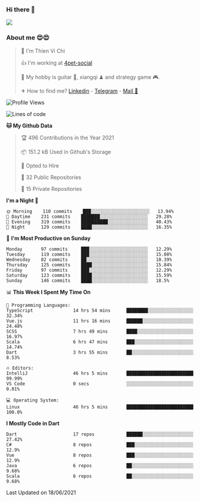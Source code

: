### Hi there 👋
![](https://media1.tenor.com/images/9aa4aee77151757a310fcdb4b8fd2a0a/tenor.gif?itemid=12671405)

### About me 😍😍

> 🙎 I'm Thien Vi Chi
> 
> 👍 I'm working at [4pet-social](https://github.com/4pet-social)
>
> 🥞 My hobby is guitar 🎸, xiangqi ♟ and strategy game 🎮.
> 
> ✈ How to find me? [Linkedin](https://www.linkedin.com/in/tvc12/) - [Telegram](https://t.me/yeutham212) - [Mail 📧](mailto:meomeocf98@gmail.com)
> 

<!--START_SECTION:waka-->
![Profile Views](http://img.shields.io/badge/Profile%20Views-6-blue)

![Lines of code](https://img.shields.io/badge/From%20Hello%20World%20I%27ve%20Written-745135%20lines%20of%20code-blue)

**🐱 My Github Data** 

> 🏆 496 Contributions in the Year 2021
 > 
> 📦 151.2 kB Used in Github's Storage 
 > 
> 💼 Opted to Hire
 > 
> 📜 32 Public Repositories 
 > 
> 🔑 15 Private Repositories  
 > 
**I'm a Night 🦉** 

```text
🌞 Morning    110 commits    ███░░░░░░░░░░░░░░░░░░░░░░   13.94% 
🌆 Daytime    231 commits    ███████░░░░░░░░░░░░░░░░░░   29.28% 
🌃 Evening    319 commits    ██████████░░░░░░░░░░░░░░░   40.43% 
🌙 Night      129 commits    ████░░░░░░░░░░░░░░░░░░░░░   16.35%

```
📅 **I'm Most Productive on Sunday** 

```text
Monday       97 commits     ███░░░░░░░░░░░░░░░░░░░░░░   12.29% 
Tuesday      119 commits    ███░░░░░░░░░░░░░░░░░░░░░░   15.08% 
Wednesday    82 commits     ██░░░░░░░░░░░░░░░░░░░░░░░   10.39% 
Thursday     125 commits    ████░░░░░░░░░░░░░░░░░░░░░   15.84% 
Friday       97 commits     ███░░░░░░░░░░░░░░░░░░░░░░   12.29% 
Saturday     123 commits    ████░░░░░░░░░░░░░░░░░░░░░   15.59% 
Sunday       146 commits    ████░░░░░░░░░░░░░░░░░░░░░   18.5%

```


📊 **This Week I Spent My Time On** 

```text
💬 Programming Languages: 
TypeScript               14 hrs 54 mins      ████████░░░░░░░░░░░░░░░░░   32.34% 
Vue.js                   11 hrs 16 mins      ██████░░░░░░░░░░░░░░░░░░░   24.48% 
SCSS                     7 hrs 49 mins       ████░░░░░░░░░░░░░░░░░░░░░   16.97% 
Scala                    6 hrs 47 mins       ███░░░░░░░░░░░░░░░░░░░░░░   14.74% 
Dart                     3 hrs 55 mins       ██░░░░░░░░░░░░░░░░░░░░░░░   8.53%

🔥 Editors: 
IntelliJ                 46 hrs 5 mins       █████████████████████████   99.99% 
VS Code                  0 secs              ░░░░░░░░░░░░░░░░░░░░░░░░░   0.01%

💻 Operating System: 
Linux                    46 hrs 5 mins       █████████████████████████   100.0%

```

**I Mostly Code in Dart** 

```text
Dart                     17 repos            ██████░░░░░░░░░░░░░░░░░░░   27.42% 
C#                       8 repos             ███░░░░░░░░░░░░░░░░░░░░░░   12.9% 
Vue                      8 repos             ███░░░░░░░░░░░░░░░░░░░░░░   12.9% 
Java                     6 repos             ██░░░░░░░░░░░░░░░░░░░░░░░   9.68% 
Scala                    6 repos             ██░░░░░░░░░░░░░░░░░░░░░░░   9.68%

```



 Last Updated on 18/06/2021
<!--END_SECTION:waka-->